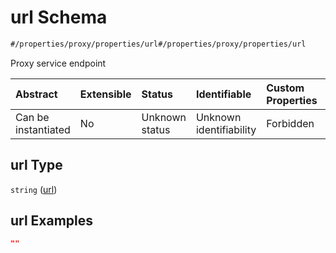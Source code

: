 # url Schema

```txt
#/properties/proxy/properties/url#/properties/proxy/properties/url
```

Proxy service endpoint

| Abstract            | Extensible | Status         | Identifiable            | Custom Properties | Additional Properties | Access Restrictions | Defined In                                                        |
| :------------------ | :--------- | :------------- | :---------------------- | :---------------- | :-------------------- | :------------------ | :---------------------------------------------------------------- |
| Can be instantiated | No         | Unknown status | Unknown identifiability | Forbidden         | Allowed               | none                | [values.schema.json\*](values.schema.json "open original schema") |

## url Type

`string` ([url](values-properties-proxy-properties-url.md))

## url Examples

```json
""
```
